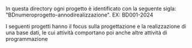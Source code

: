In questa directory ogni progetto è identificato con la seguente sigla: "BDnumeroprogetto-annodirealizzazione".
EX: BD001-2024

I seguenti progetti hanno il focus sulla progettazione e la realizzazione di una base dati, le cui attività comportano poi anche 
altre attività di programmazione

